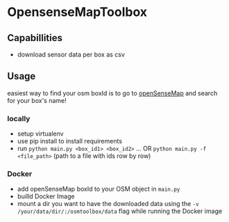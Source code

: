# OpensenseMapToolbox

## Capabillities
- download sensor data per box as csv

## Usage
easiest way to find your osm boxId is to go to [openSenseMap](https://opensensemap.org/) and search for your box's name!
### locally
- setup virtualenv
- use pip install to install requirements
- run `python main.py <box_id1> <box_id2>` ... OR `python main.py -f <file_path>` (path to a file with ids row by row)
### Docker
- add openSenseMap boxId to your OSM object in `main.py`
- builld Docker Image
- mount a dir you want to have the downloaded data using the `-v /your/data/dir/:/osmtoolbox/data` flag while running the Docker image

